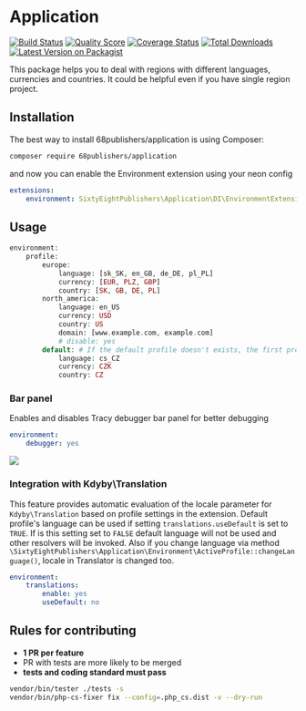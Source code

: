 # Application

[![Build Status][ico-travis]][link-travis]
[![Quality Score][ico-code-quality]][link-code-quality]
[![Coverage Status][ico-scrutinizer]][link-scrutinizer]
[![Total Downloads][ico-downloads]][link-downloads]
[![Latest Version on Packagist][ico-version]][link-packagist]

This package helps you to deal with regions with different languages, currencies and countries. It could be helpful even if you have single region project.

## Installation

The best way to install 68publishers/application is using Composer:

```bash
composer require 68publishers/application
```

and now you can enable the Environment extension using your neon config

```yml
extensions:
    environment: SixtyEightPublishers\Application\DI\EnvironmentExtension
```

## Usage

```php
environment:
    profile:
        europe:
            language: [sk_SK, en_GB, de_DE, pl_PL]
            currency: [EUR, PLZ, GBP]
            country: [SK, GB, DE, PL]
        north_america:
            language: en_US
            currency: USD
            country: US
            domain: [www.example.com, example.com]
            # disable: yes
        default: # If the default profile doesn't exists, the first profile is taken as default
            language: cs_CZ
            currency: CZK
            country: CZ
```

### Bar panel

Enables and disables Tracy debugger bar panel for better debugging

```yml
environment:
    debugger: yes
```

![](https://68publishers.github.io/repo/environment/tracy-panel.png)

### Integration with Kdyby\Translation

This feature provides automatic evaluation of the locale parameter for `Kdyby\Translation` based on profile settings in the extension. 
Default profile's language can be used if setting `translations.useDefault` is set to `TRUE`.
If is this setting set to `FALSE` default language will not be used and other resolvers will be invoked.
Also if you change language via method `\SixtyEightPublishers\Application\Environment\ActiveProfile::changeLanguage()`, locale in Translator is changed too.

```yml
environment:
    translations:
        enable: yes
        useDefault: no
```

## Rules for contributing

- **1 PR per feature**
- PR with tests are more likely to be merged
- **tests and coding standard must pass**

```bash
vendor/bin/tester ./tests -s
vendor/bin/php-cs-fixer fix --config=.php_cs.dist -v --dry-run
```

[ico-version]: https://img.shields.io/packagist/v/68publishers/application.svg?style=flat-square
[ico-travis]: https://img.shields.io/travis/68publishers/application/master.svg?style=flat-square
[ico-scrutinizer]: https://img.shields.io/scrutinizer/coverage/g/68publishers/application.svg?style=flat-square
[ico-code-quality]: https://img.shields.io/scrutinizer/g/68publishers/application.svg?style=flat-square
[ico-downloads]: https://img.shields.io/packagist/dt/68publishers/application.svg?style=flat-square

[link-packagist]: https://packagist.org/packages/68publishers/application
[link-travis]: https://travis-ci.org/68publishers/application
[link-scrutinizer]: https://scrutinizer-ci.com/g/68publishers/application/code-structure
[link-code-quality]: https://scrutinizer-ci.com/g/68publishers/application
[link-downloads]: https://packagist.org/packages/68publishers/application
